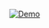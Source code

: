 <a href='https://postimg.cc/BjCPMZxZ' target='_blank'><img src='https://i.postimg.cc/BjCPMZxZ/Demo.gif' border='0' alt='Demo'/></a>
